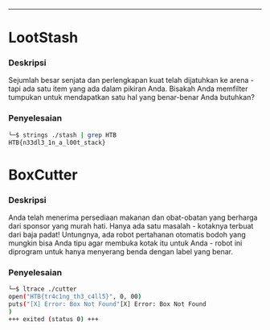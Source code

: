 
---
# LootStash

### Deskripsi
Sejumlah besar senjata dan perlengkapan kuat telah dijatuhkan ke arena - tapi ada satu item yang ada dalam pikiran Anda. Bisakah Anda memfilter tumpukan untuk mendapatkan satu hal yang benar-benar Anda butuhkan?

### Penyelesaian
```bash
└─$ strings ./stash | grep HTB
HTB{n33dl3_1n_a_l00t_stack}
```

# BoxCutter

### Deskripsi
Anda telah menerima persediaan makanan dan obat-obatan yang berharga dari sponsor yang murah hati. Hanya ada satu masalah - kotaknya terbuat dari baja padat! Untungnya, ada robot pertahanan otomatis bodoh yang mungkin bisa Anda tipu agar membuka kotak itu untuk Anda - robot ini diprogram untuk hanya menyerang benda dengan label yang benar.

### Penyelesaian
```bash
└─$ ltrace ./cutter
open("HTB{tr4c1ng_th3_c4ll5}", 0, 00)                                                                 = -1
puts("[X] Error: Box Not Found"[X] Error: Box Not Found
)                                                                      = 25
+++ exited (status 0) +++
```